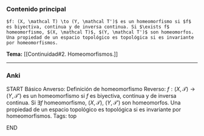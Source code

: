 ### Contenido principal

```ad-Formal
$f: (X, \mathcal T) \to (Y, \mathcal T')$ es un homeomorfismo si $f$ es biyectiva, continua y de inversa continua. Si $\exists f$ homeomorfismo, $(X, \mathcal T)$, $(Y, \mathcal T')$ son homeomorfos. Una propiedad de un espacio topológico es topológica si es invariante por homeomorfismos.
```

**Tema:** [[Continuidad#2. Homeomorfismos.]]

---
### Anki

START
Básico
Anverso: Definición de homeomorfismo
Reverso: $f: (X, \mathcal T) \to (Y, \mathcal T')$ es un homeomorfismo si $f$ es biyectiva, continua y de inversa continua. Si $\exists f$ homeomorfismo, $(X, \mathcal T)$, $(Y, \mathcal T')$ son homeomorfos. Una propiedad de un espacio topológico es topológica si es invariante por homeomorfismos.
Tags: top
<!--ID: 1730228001593-->
END
